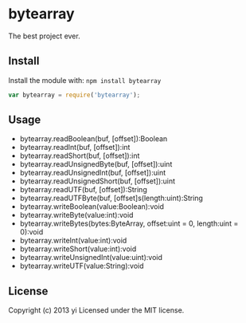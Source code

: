 # bytearray

The best project ever.

## Install
Install the module with: `npm install bytearray`

```javascript
var bytearray = require('bytearray');
```

## Usage
 * bytearray.readBoolean(buf, [offset]):Boolean
 * bytearray.readInt(buf, [offset]):int
 * bytearray.readShort(buf, [offset]):int
 * bytearray.readUnsignedByte(buf, [offset]):uint
 * bytearray.readUnsignedInt(buf, [offset]):uint
 * bytearray.readUnsignedShort(buf, [offset]):uint
 * bytearray.readUTF(buf, [offset]):String
 * bytearray.readUTFByte(buf, [offset]s(length:uint):String
 * bytearray.writeBoolean(value:Boolean):void
 * bytearray.writeByte(value:int):void
 * bytearray.writeBytes(bytes:ByteArray, offset:uint = 0, length:uint = 0):void
 * bytearray.writeInt(value:int):void
 * bytearray.writeShort(value:int):void
 * bytearray.writeUnsignedInt(value:uint):void
 * bytearray.writeUTF(value:String):void

## License
Copyright (c) 2013 yi
Licensed under the MIT license.
